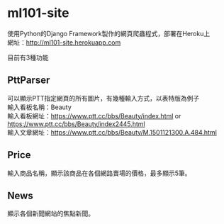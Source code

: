 ﻿# ml101-site
使用Python的Django Framework製作的網頁爬蟲程式，部署在Heroku上  
網址：http://ml101-site.herokuapp.com  
  
目前有3種功能
   
## PttParser  
可以顯示PTT指定網頁的所有圖片，有幾種輸入方式，以表特版為例子  
輸入看板名稱：Beauty  
輸入看板網址：https://www.ptt.cc/bbs/Beauty/index.html  or  https://www.ptt.cc/bbs/Beauty/index2445.html  
輸入文章網址：https://www.ptt.cc/bbs/Beauty/M.1501121300.A.484.html  
## Price  
輸入商品名稱，顯示該商品在各個網路賣場的價格，最多顯示5筆。  
## News  
顯示各個新聞網站的焦點新聞。